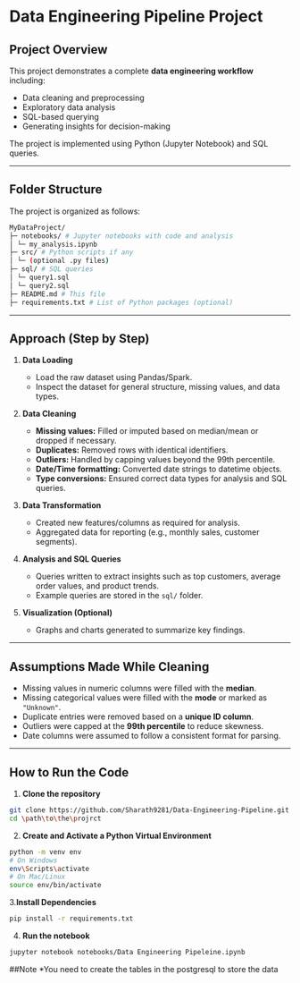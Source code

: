 # Data Engineering Pipeline Project

## Project Overview
This project demonstrates a complete **data engineering workflow** including:
- Data cleaning and preprocessing
- Exploratory data analysis
- SQL-based querying
- Generating insights for decision-making  

The project is implemented using Python (Jupyter Notebook) and SQL queries.  

---

## Folder Structure
The project is organized as follows:
```bash
MyDataProject/
├─ notebooks/ # Jupyter notebooks with code and analysis
│ └─ my_analysis.ipynb
├─ src/ # Python scripts if any
│ └─ (optional .py files)
├─ sql/ # SQL queries
│ └─ query1.sql
│ └─ query2.sql
├─ README.md # This file
├─ requirements.txt # List of Python packages (optional)

```
---

## Approach (Step by Step)

1. **Data Loading**
   - Load the raw dataset using Pandas/Spark.
   - Inspect the dataset for general structure, missing values, and data types.

2. **Data Cleaning**
   - **Missing values:** Filled or imputed based on median/mean or dropped if necessary.
   - **Duplicates:** Removed rows with identical identifiers.
   - **Outliers:** Handled by capping values beyond the 99th percentile.
   - **Date/Time formatting:** Converted date strings to datetime objects.
   - **Type conversions:** Ensured correct data types for analysis and SQL queries.

3. **Data Transformation**
   - Created new features/columns as required for analysis.
   - Aggregated data for reporting (e.g., monthly sales, customer segments).

4. **Analysis and SQL Queries**
   - Queries written to extract insights such as top customers, average order values, and product trends.
   - Example queries are stored in the `sql/` folder.

5. **Visualization (Optional)**
   - Graphs and charts generated to summarize key findings.

---

## Assumptions Made While Cleaning
- Missing values in numeric columns were filled with the **median**.
- Missing categorical values were filled with the **mode** or marked as `"Unknown"`.
- Duplicate entries were removed based on a **unique ID column**.
- Outliers were capped at the **99th percentile** to reduce skewness.
- Date columns were assumed to follow a consistent format for parsing.

---

## How to Run the Code

1. **Clone the repository**

```bash
git clone https://github.com/Sharath9281/Data-Engineering-Pipeline.git
cd \path\to\the\projrct
```
2. **Create and Activate a Python Virtual Environment**
```bash
python -m venv env
# On Windows
env\Scripts\activate
# On Mac/Linux
source env/bin/activate
```
3.**Install Dependencies**
```bash
pip install -r requirements.txt
```
4. **Run the notebook**
```bash
jupyter notebook notebooks/Data Engineering Pipeleine.ipynb
```
##Note 
 *You need to create the tables in the postgresql to store the data 
